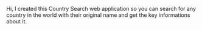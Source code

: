 Hi, I created this Country Search web application so you can search for any country in the world with their original name and get the key informations about it.
